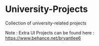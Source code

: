 # University-Projects
Collection of university-related projects

Note : 
Extra UI Projects can be found here : https://www.behance.net/bryantlee6
